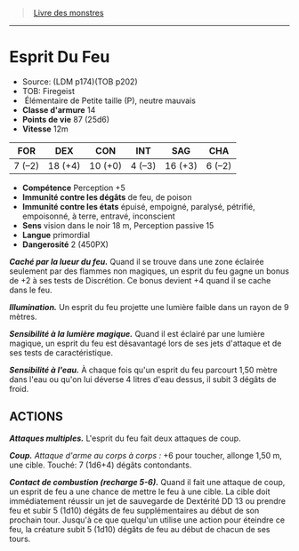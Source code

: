 ﻿> [Livre des monstres](tome_of_beasts.md)

---

# Esprit Du Feu

- Source: (LDM p174)(TOB p202)
- TOB: Firegeist
-  Élémentaire de Petite taille (P), neutre mauvais
- **Classe d'armure** 14
- **Points de vie** 87 (25d6)
- **Vitesse** 12m

|FOR|DEX|CON|INT|SAG|CHA|
|---|---|---|---|---|---|
|7 (–2)|18 (+4)|10 (+0)|4 (–3)|16 (+3)|6 (–2)|

- **Compétence** Perception +5
- **Immunité contre les dégâts** de feu, de poison
- **Immunité contre les états** épuisé, empoigné, paralysé, pétrifié, empoisonné, à terre, entravé, inconscient
- **Sens** vision dans le noir 18 m, Perception passive 15
- **Langue** primordial
- **Dangerosité** 2 (450PX)

**_Caché par la lueur du feu._** Quand il se trouve dans une zone éclairée seulement par des flammes non magiques, un esprit du feu gagne un bonus de +2 à ses tests de Discrétion. Ce bonus devient +4 quand il se cache dans le feu.

**_Illumination._** Un esprit du feu projette une lumière faible dans un rayon de 9 mètres.

**_Sensibilité à la lumière magique._** Quand il est éclairé par une lumière magique, un esprit du feu est désavantagé lors de ses jets d'attaque et de ses tests de caractéristique.

**_Sensibilité à l'eau._** À chaque fois qu'un esprit du feu parcourt 1,50 mètre dans l'eau ou qu'on lui déverse 4 litres d'eau dessus, il subit 3 dégâts de froid.

## ACTIONS

**_Attaques multiples._** L'esprit du feu fait deux attaques de coup.

**_Coup._** _Attaque d'arme au corps à corps :_ +6 pour toucher, allonge 1,50 m, une cible. Touché: 7 (1d6+4) dégâts contondants.

**_Contact de combustion (recharge 5-6)._** Quand il fait une attaque de coup, un esprit de feu a une chance de mettre le feu à une cible. La cible doit immédiatement réussir un jet de sauvegarde de Dextérité DD 13 ou prendre feu et subir 5 (1d10) dégâts de feu supplémentaires au début de son prochain tour. Jusqu'à ce que quelqu'un utilise une action pour éteindre ce feu, la créature subit 5 (1d10) dégâts de feu au début de chacun de ses tours.


